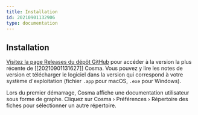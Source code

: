 ```yaml
---
title: Installation
id: 20210901132906
type: documentation
---
```


## Installation

[Visitez la page Releases du dépôt GitHub](https://github.com/graphlab-fr/cosma/releases/latest) pour accéder à la version la plus récente de [[20210901131627]] Cosma. Vous pouvez y lire les notes de version et télécharger le logiciel dans la version qui correspond à votre système d'exploitation (fichier `.app` pour macOS, `.exe` pour Windows).

Lors du premier démarrage, Cosma affiche une documentation utilisateur sous forme de graphe. Cliquez sur Cosma › Préférences › Répertoire des fiches pour sélectionner un autre répertoire.